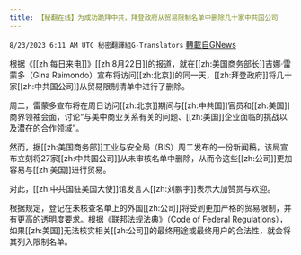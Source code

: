 ```yaml
---
title: 【秘翻在线】为成功跪拜中共，拜登政府从贸易限制名单中删除几十家中共国公司
---
```

`8/23/2023 6:11 AM UTC 秘密翻譯組G-Translators` [轉載自GNews](https://gnews.org/articles/1586759)

根据《[[zh:每日来电]]》[[zh:8月22日]]的报道，就在[[zh:美国商务部长]]吉娜·雷蒙多（Gina Raimondo）宣布将访问[[zh:北京]]的同一天，[[zh:拜登政府]]将几十家[[zh:中共国公司]]从贸易限制清单中进行了删除。

周二，雷蒙多宣布将在周日访问[[zh:北京]]期间与[[zh:中共国]]官员和[[zh:美国]]商界领袖会面，讨论“与美中商业关系有关的问题、[[zh:美国]]企业面临的挑战以及潜在的合作领域”。

然而，据[[zh:美国商务部]]工业与安全局（BIS）周二发布的一份新闻稿，该局宣布立刻将27家[[zh:中共国公司]]从未审核名单中删除，从而令这些[[zh:公司]]更加容易与[[zh:美国]]进行贸易。

对此，[[zh:中共国驻美国大使]]馆发言人[[zh:刘鹏宇]]表示大加赞赏与欢迎。

根据规定，登记在未核查名单上的外国[[zh:公司]]将受到更加严格的贸易限制，并有更高的透明度要求。根据《联邦法规法典》（Code of Federal Regulations），如果[[zh:美国]]无法核实相关[[zh:公司]]的最终用途或最终用户的合法性，就会将其列入限制名单。
